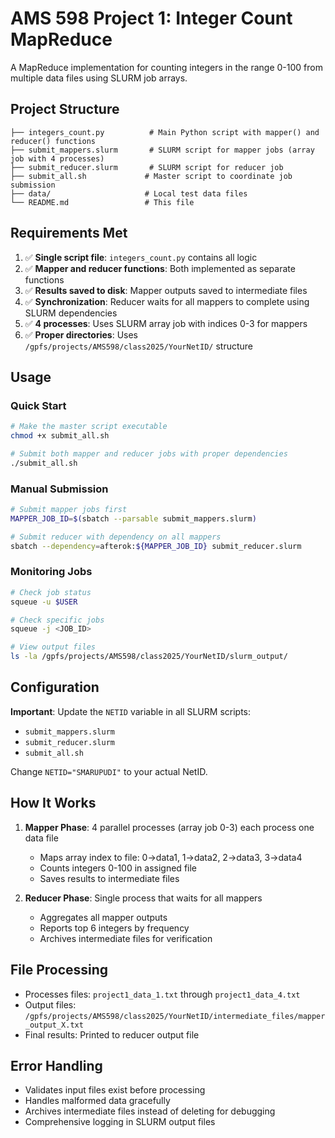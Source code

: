 # AMS 598 Project 1: Integer Count MapReduce

A MapReduce implementation for counting integers in the range 0-100 from multiple data files using SLURM job arrays.

## Project Structure

```
├── integers_count.py          # Main Python script with mapper() and reducer() functions
├── submit_mappers.slurm       # SLURM script for mapper jobs (array job with 4 processes)
├── submit_reducer.slurm       # SLURM script for reducer job
├── submit_all.sh             # Master script to coordinate job submission
├── data/                     # Local test data files
└── README.md                 # This file
```

## Requirements Met

1. ✅ **Single script file**: `integers_count.py` contains all logic
2. ✅ **Mapper and reducer functions**: Both implemented as separate functions
3. ✅ **Results saved to disk**: Mapper outputs saved to intermediate files
4. ✅ **Synchronization**: Reducer waits for all mappers to complete using SLURM dependencies
5. ✅ **4 processes**: Uses SLURM array job with indices 0-3 for mappers
6. ✅ **Proper directories**: Uses `/gpfs/projects/AMS598/class2025/YourNetID/` structure

## Usage

### Quick Start
```bash
# Make the master script executable
chmod +x submit_all.sh

# Submit both mapper and reducer jobs with proper dependencies
./submit_all.sh
```

### Manual Submission
```bash
# Submit mapper jobs first
MAPPER_JOB_ID=$(sbatch --parsable submit_mappers.slurm)

# Submit reducer with dependency on all mappers
sbatch --dependency=afterok:${MAPPER_JOB_ID} submit_reducer.slurm
```

### Monitoring Jobs
```bash
# Check job status
squeue -u $USER

# Check specific jobs
squeue -j <JOB_ID>

# View output files
ls -la /gpfs/projects/AMS598/class2025/YourNetID/slurm_output/
```

## Configuration

**Important**: Update the `NETID` variable in all SLURM scripts:
- `submit_mappers.slurm`
- `submit_reducer.slurm` 
- `submit_all.sh`

Change `NETID="SMARUPUDI"` to your actual NetID.

## How It Works

1. **Mapper Phase**: 4 parallel processes (array job 0-3) each process one data file
   - Maps array index to file: 0→data1, 1→data2, 2→data3, 3→data4
   - Counts integers 0-100 in assigned file
   - Saves results to intermediate files

2. **Reducer Phase**: Single process that waits for all mappers
   - Aggregates all mapper outputs
   - Reports top 6 integers by frequency
   - Archives intermediate files for verification

## File Processing

- Processes files: `project1_data_1.txt` through `project1_data_4.txt`
- Output files: `/gpfs/projects/AMS598/class2025/YourNetID/intermediate_files/mapper_output_X.txt`
- Final results: Printed to reducer output file

## Error Handling

- Validates input files exist before processing
- Handles malformed data gracefully
- Archives intermediate files instead of deleting for debugging
- Comprehensive logging in SLURM output files